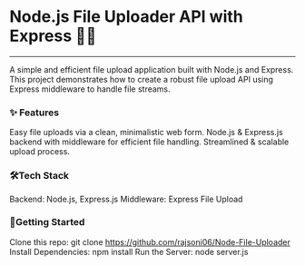 # Node.js File Uploader API with Express 📁🚀
---
A simple and efficient file upload application built with Node.js and Express. This project demonstrates how to create a robust file upload API using Express middleware to handle file streams.

### ✨ Features
Easy file uploads via a clean, minimalistic web form.
Node.js & Express.js backend with middleware for efficient file handling.
Streamlined & scalable upload process.

### 🛠️Tech Stack
Backend: Node.js, Express.js
Middleware: Express File Upload

### 🚀Getting Started
Clone this repo: git clone https://github.com/rajsoni06/Node-File-Uploader
Install Dependencies: npm install
Run the Server: node server.js
